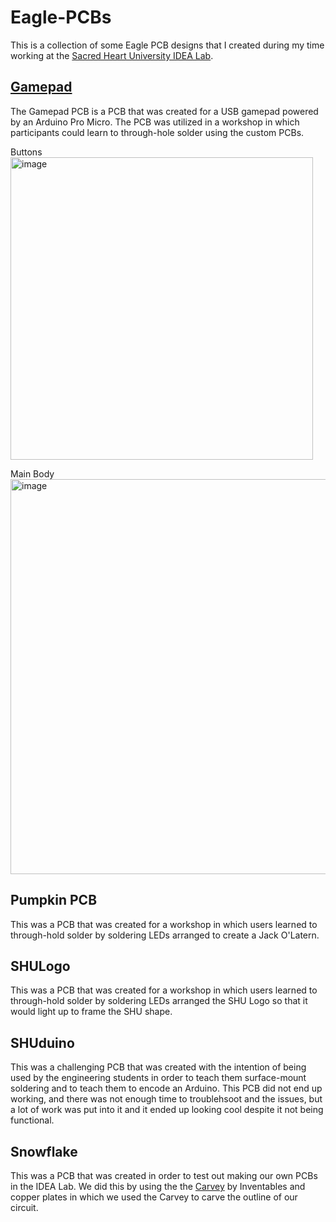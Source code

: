 # Eagle-PCBs
This is a collection of some Eagle PCB designs that I created during my time working at the [Sacred Heart University IDEA Lab](https://www.sacredheart.edu/academics/colleges--schools/school-of-computer-science--engineering/facilities/idea-lab/).

## <a href="https://github.com/lcaraballoj/Arduino-Gamepad" target="_blank">Gamepad</a>
The Gamepad PCB is a PCB that was created for a USB gamepad powered by an Arduino Pro Micro. The PCB was utilized in a workshop in which participants could learn to through-hole solder using the custom PCBs.

Buttons
<img width="484" alt="image" src="https://github.com/lcaraballoj/Eagle-PCBs/assets/71469786/33f36f45-2d50-4f71-8aee-cea75a3545c9">


Main Body
<img width="632" alt="image" src="https://github.com/lcaraballoj/Eagle-PCBs/assets/71469786/ecdde8f3-9f3f-49ec-9113-b5a660858bc1">



## Pumpkin PCB
This was a PCB that was created for a workshop in which users learned to through-hold solder by soldering LEDs arranged to create a Jack O'Latern. 

## SHULogo
This was a PCB that was created for a workshop in which users learned to through-hold solder by soldering LEDs arranged the SHU Logo so that it would light up to frame the SHU shape.

## SHUduino
This was a challenging PCB that was created with the intention of being used by the engineering students in order to teach them surface-mount soldering and to teach them to encode an Arduino. This PCB did not end up working, and there was not enough time to troublehsoot and the issues, but a lot of work was put into it and it ended up looking cool despite it not being functional. 

## Snowflake
This was a PCB that was created in order to test out making our own PCBs in the IDEA Lab. We did this by using the the [Carvey](https://site.inventables.com/press/materials/carvey) by Inventables and copper plates in which we used the Carvey to carve the outline of our circuit. 
